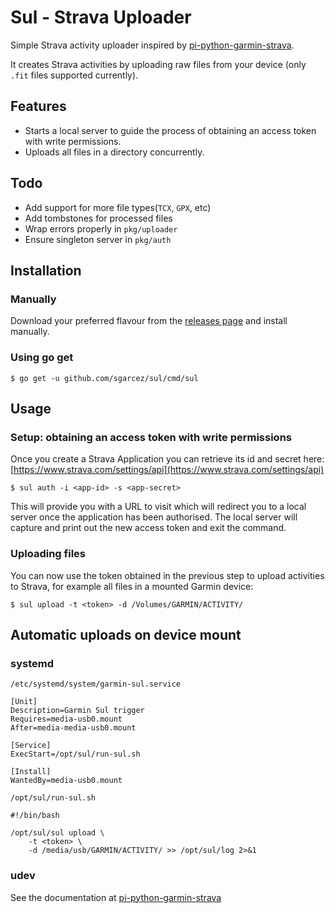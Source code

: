 # Sul - Strava Uploader

Simple Strava activity uploader inspired by [pi-python-garmin-strava](https://github.com/thegingerbloke/pi-python-garmin-strava).

It creates Strava activities by uploading raw files from your device (only `.fit` files supported currently).

## Features

- Starts a local server to guide the process of obtaining an access token with write permissions.
- Uploads all files in a directory concurrently.

## Todo

- Add support for more file types(`TCX`, `GPX`, etc)
- Add tombstones for processed files
- Wrap errors properly in `pkg/uploader`
- Ensure singleton server in `pkg/auth`

## Installation

### Manually

Download your preferred flavour from the [releases page](https://github.com/sgarcez/sul/releases) and install manually.

### Using go get

```
$ go get -u github.com/sgarcez/sul/cmd/sul
```

## Usage

### Setup: obtaining an access token with write permissions

Once you create a Strava Application you can retrieve its id and secret here: [https://www.strava.com/settings/api](https://www.strava.com/settings/api)

```
$ sul auth -i <app-id> -s <app-secret>
```

This will provide you with a URL to visit which will redirect you to a local server once the application has been authorised. The local server will capture and print out the new access token and exit the command.

### Uploading files

You can now use the token obtained in the previous step to upload activities to Strava, for example all files in a mounted Garmin device:

```
$ sul upload -t <token> -d /Volumes/GARMIN/ACTIVITY/
```

## Automatic uploads on device mount

### systemd

`/etc/systemd/system/garmin-sul.service`

```
[Unit]
Description=Garmin Sul trigger
Requires=media-usb0.mount
After=media-media-usb0.mount

[Service]
ExecStart=/opt/sul/run-sul.sh

[Install]
WantedBy=media-usb0.mount
```

`/opt/sul/run-sul.sh`

```
#!/bin/bash

/opt/sul/sul upload \
    -t <token> \
    -d /media/usb/GARMIN/ACTIVITY/ >> /opt/sul/log 2>&1
```

### udev
  See the documentation at [pi-python-garmin-strava](https://github.com/thegingerbloke/pi-python-garmin-strava)
